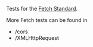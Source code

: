 Tests for the [Fetch Standard](https://fetch.spec.whatwg.org/).

More Fetch tests can be found in

* /cors
* /XMLHttpRequest
